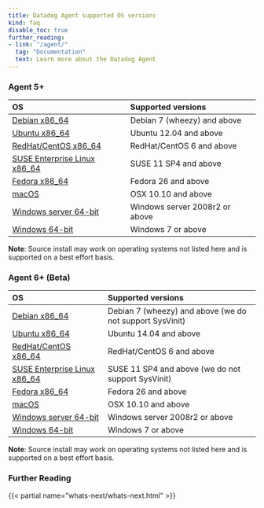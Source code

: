 ```yaml
---
title: Datadog Agent supported OS versions
kind: faq
disable_toc: true
further_reading:
- link: "/agent/"
  tag: "Documentation"
  text: Learn more about the Datadog Agent
---
```


### Agent 5+

|OS| Supported versions|
|:----|:----|
|[Debian x86_64](/agent/basic_agent_usage/deb) | Debian 7 (wheezy) and above |
|[Ubuntu x86_64](/agent/basic_agent_usage/ubuntu) | Ubuntu 12.04 and above|
|[RedHat/CentOS x86_64](/agent/basic_agent_usage/redhat)| RedHat/CentOS 6 and above |
|[SUSE Enterprise Linux x86_64](/agent/basic_agent_usage/suse) | SUSE 11 SP4 and above| 
|[Fedora x86_64](/agent/basic_agent_usage/fedora)| Fedora 26 and above |
|[macOS](/agent/basic_agent_usage/osx)| OSX 10.10 and above|
|[Windows server 64-bit](/agent/basic_agent_usage/windows)| Windows server 2008r2 or above|
|[Windows 64-bit](/agent/basic_agent_usage/windows)| Windows 7 or above|

**Note**: Source install may work on operating systems not listed here and is supported on a best effort basis.

### Agent 6+ (Beta)

|OS| Supported versions|
|:----|:----|
|[Debian x86_64](/agent/basic_agent_usage/deb) | Debian 7 (wheezy) and above (we do not support SysVinit)|
|[Ubuntu x86_64](/agent/basic_agent_usage/ubuntu) | Ubuntu 14.04 and above|
|[RedHat/CentOS x86_64](/agent/basic_agent_usage/redhat)| RedHat/CentOS 6 and above |
|[SUSE Enterprise Linux x86_64](/agent/basic_agent_usage/suse) | SUSE 11 SP4 and above (we do not support SysVinit)| 
|[Fedora x86_64](/agent/basic_agent_usage/fedora) | Fedora 26 and above |
|[macOS](/agent/basic_agent_usage/osx)| OSX 10.10 and above|
|[Windows server 64-bit](/agent/basic_agent_usage/windows)| Windows server 2008r2 or above|
|[Windows 64-bit](/agent/basic_agent_usage/windows)| Windows 7 or above|

**Note**: Source install may work on operating systems not listed here and is supported on a best effort basis.

### Further Reading
{{< partial name="whats-next/whats-next.html" >}}
